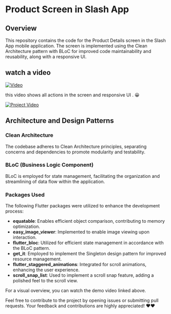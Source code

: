 # Product Screen in Slash App

## Overview

This repository contains the code for the Product Details screen in the Slash App mobile application. The screen is implemented using the Clean Architecture pattern with BLoC for improved code maintainability and reusability, along with a responsive UI.

## watch a video 
[![Video](https://img.youtube.com/vi/m0AqYRJbCsA/0.jpg)](https://www.youtube.com/watch?v=m0AqYRJbCsA)

this video shows all actions in the screen and responsive UI . 😀

[![Project Video](https://github.com/AmrAbdElHamed26/slash_internship/assets/86882938/d4ef5d8b-7d46-4f35-b411-1bc422e1a9e9)](https://youtu.be/m0AqYRJbCsA?feature=shared)  





## Architecture and Design Patterns

### Clean Architecture

The codebase adheres to Clean Architecture principles, separating concerns and dependencies to promote modularity and testability.

### BLoC (Business Logic Component)

BLoC is employed for state management, facilitating the organization and streamlining of data flow within the application.

### Packages Used

The following Flutter packages were utilized to enhance the development process:

- **equatable**: Enables efficient object comparison, contributing to memory optimization.
- **easy_image_viewer**: Implemented to enable image viewing upon interaction.
- **flutter_bloc**: Utilized for efficient state management in accordance with the BLoC pattern.
- **get_it**: Employed to implement the Singleton design pattern for improved resource management.
- **flutter_staggered_animations**: Integrated for scroll animations, enhancing the user experience.
- **scroll_snap_list**: Used to implement a scroll snap feature, adding a polished feel to the scroll view.

For a visual overview, you can watch the demo video linked above.

Feel free to contribute to the project by opening issues or submitting pull requests. Your feedback and contributions are highly appreciated! ❤️❤️

